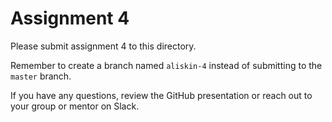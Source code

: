 # Assignment 4

Please submit assignment 4 to this directory.

Remember to create a branch named `aliskin-4` 
instead of submitting to the `master` branch.

If you have any questions, review the GitHub presentation or reach
out to your group or mentor on Slack.
